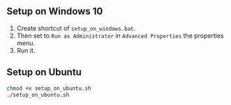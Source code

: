 ## Setup on Windows 10

1. Create shortcut of `setup_on_windows.bat`.
2. Then set to `Run as Administrator` in `Advanced Properties` the properties menu.
3. Run it.

## Setup on Ubuntu

```sh
chmod +x setup_on_ubuntu.sh
./setup_on_ubuntu.sh
```